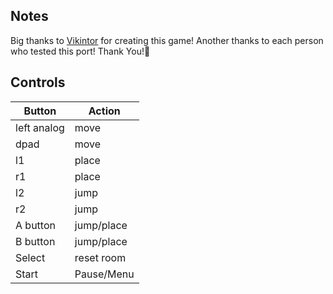 ## Notes

Big thanks to [Vikintor](https://vikintor.itch.io/) for creating this game! Another thanks to each person who tested this port! Thank You!🎩

## Controls

| Button | Action |
|--|--| 
|left analog|move|
|dpad |move|
|l1|place|
|r1|place|
|l2|jump|
|r2|jump|
|A button|jump/place|
|B button|jump/place|
|Select|reset room|
|Start|Pause/Menu|


